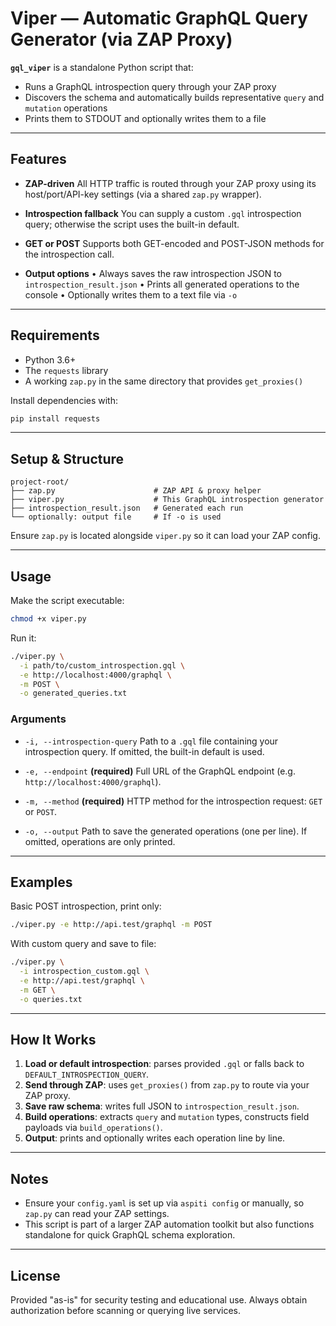 # Viper — Automatic GraphQL Query Generator (via ZAP Proxy)

**`gql_viper`** is a standalone Python script that:

* Runs a GraphQL introspection query through your ZAP proxy
* Discovers the schema and automatically builds representative `query` and `mutation` operations
* Prints them to STDOUT and optionally writes them to a file

---

## Features

* **ZAP-driven**
  All HTTP traffic is routed through your ZAP proxy using its host/port/API-key settings (via a shared `zap.py` wrapper).

* **Introspection fallback**
  You can supply a custom `.gql` introspection query; otherwise the script uses the built-in default.

* **GET or POST**
  Supports both GET-encoded and POST-JSON methods for the introspection call.

* **Output options**
  • Always saves the raw introspection JSON to `introspection_result.json`
  • Prints all generated operations to the console
  • Optionally writes them to a text file via `-o`

---

## Requirements

* Python 3.6+
* The `requests` library
* A working `zap.py` in the same directory that provides `get_proxies()`

Install dependencies with:

```bash
pip install requests
```

---

## Setup & Structure

```text
project-root/
├── zap.py                      # ZAP API & proxy helper
├── viper.py                    # This GraphQL introspection generator
├── introspection_result.json   # Generated each run
└── optionally: output file     # If -o is used
```

Ensure `zap.py` is located alongside `viper.py` so it can load your ZAP config.

---

## Usage

Make the script executable:

```bash
chmod +x viper.py
```

Run it:

```bash
./viper.py \
  -i path/to/custom_introspection.gql \
  -e http://localhost:4000/graphql \
  -m POST \
  -o generated_queries.txt
```

### Arguments

* `-i, --introspection-query`
  Path to a `.gql` file containing your introspection query.
  If omitted, the built-in default is used.

* `-e, --endpoint` **(required)**
  Full URL of the GraphQL endpoint (e.g. `http://localhost:4000/graphql`).

* `-m, --method` **(required)**
  HTTP method for the introspection request: `GET` or `POST`.

* `-o, --output`
  Path to save the generated operations (one per line). If omitted, operations are only printed.

---

## Examples

Basic POST introspection, print only:

```bash
./viper.py -e http://api.test/graphql -m POST
```

With custom query and save to file:

```bash
./viper.py \
  -i introspection_custom.gql \
  -e http://api.test/graphql \
  -m GET \
  -o queries.txt
```

---

## How It Works

1. **Load or default introspection**: parses provided `.gql` or falls back to `DEFAULT_INTROSPECTION_QUERY`.
2. **Send through ZAP**: uses `get_proxies()` from `zap.py` to route via your ZAP proxy.
3. **Save raw schema**: writes full JSON to `introspection_result.json`.
4. **Build operations**: extracts `query` and `mutation` types, constructs field payloads via `build_operations()`.
5. **Output**: prints and optionally writes each operation line by line.

---

## Notes

* Ensure your `config.yaml` is set up via `aspiti config` or manually, so `zap.py` can read your ZAP settings.
* This script is part of a larger ZAP automation toolkit but also functions standalone for quick GraphQL schema exploration.

---

## License

Provided "as-is" for security testing and educational use. Always obtain authorization before scanning or querying live services.

